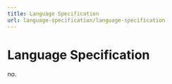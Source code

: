 ```yaml
---
title: Language Specification
url: language-specification/language-specification
---
```


# Language Specification

no.
